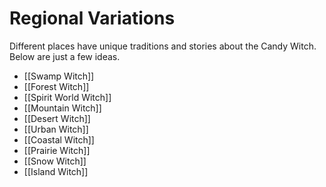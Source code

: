 # Regional Variations

Different places have unique traditions and stories about the Candy Witch. Below are just a few ideas.

- [[Swamp Witch]]
- [[Forest Witch]]
- [[Spirit World Witch]]
- [[Mountain Witch]]
- [[Desert Witch]]
- [[Urban Witch]]
- [[Coastal Witch]]
- [[Prairie Witch]]
- [[Snow Witch]]
- [[Island Witch]]